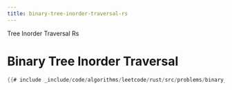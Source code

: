 ```yaml
---
title: binary-tree-inorder-traversal-rs
---
```


Tree Inorder Traversal Rs

# Binary Tree Inorder Traversal

```rs
{{# include _include/code/algorithms/leetcode/rust/src/problems/binary_tree_inorder_traversal.rs }}
```
